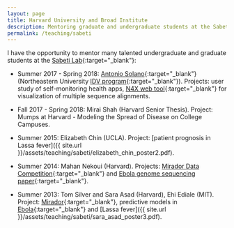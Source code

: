 ```yaml
---
layout: page
title: Harvard University and Broad Institute
description: Mentoring graduate and undergraduate students at the Sabeti Lab (2013 - present)
permalink: /teaching/sabeti
---
```


I have the opportunity to mentor many talented undergraduate and graduate students at the [Sabeti Lab](https://www.sabetilab.org/){:target="_blank"}:

* Summer 2017 - Spring 2018: [Antonio Solano](http://www.antonio-solano.com/){:target="_blank"} (Northeastern University [IDV program](http://www.northeastern.edu/visualization/){:target="_blank"}). Projects: user study of self-monitoring health apps, [N4X web tool](http://www.nx4.io/){:target="_blank"} for visualization of multiple sequence alignments.

* Fall 2017 - Spring 2018: Mirai Shah (Harvard Senior Thesis). Project: Mumps at Harvard - Modeling the Spread of Disease on College Campuses.

* Summer 2015: Elizabeth Chin (UCLA). Project: [patient prognosis in Lassa fever]({{ site.url }}/assets/teaching/sabeti/elizabeth_chin_poster2.pdf).

* Summer 2014: Mahan Nekoui (Harvard). Projects: [Mirador Data Competition](https://fathom.info/notebook/8689/){:target="_blank"} and [Ebola genome sequencing paper](http://science.sciencemag.org/content/345/6202/1369){:target="_blank"}.

* Summer 2013: Tom Silver and Sara Asad (Harvard), Ehi Ediale (MIT). Project: [Mirador](https://fathom.info/mirador/){:target="_blank"}, predictive models in [Ebola](http://journals.plos.org/plosntds/article?id=10.1371/journal.pntd.0004549){:target="_blank"} and [Lassa fever]({{ site.url }}/assets/teaching/sabeti/sara_asad_poster3.pdf).
